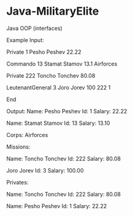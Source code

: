 # Java-MilitaryElite
Java OOP (interfaces)

Example Input:

Private 1 Pesho Peshev 22.22

Commando 13 Stamat Stamov 13.1 Airforces

Private 222 Toncho Tonchev 80.08

LeutenantGeneral 3 Joro Jorev 100 222 1

End

Output:
Name: Pesho Peshev Id: 1 Salary: 22.22

Name: Stamat Stamov Id: 13 Salary: 13.10

Corps: Airforces

Missions:

Name: Toncho Tonchev Id: 222 Salary: 80.08

Joro Jorev Id: 3 Salary: 100.00

Privates:

  Name: Toncho Tonchev Id: 222 Salary: 80.08

  Name: Pesho Peshev Id: 1 Salary: 22.22
